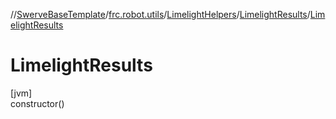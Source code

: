 //[SwerveBaseTemplate](../../../../index.md)/[frc.robot.utils](../../index.md)/[LimelightHelpers](../index.md)/[LimelightResults](index.md)/[LimelightResults](-limelight-results.md)

# LimelightResults

[jvm]\
constructor()
